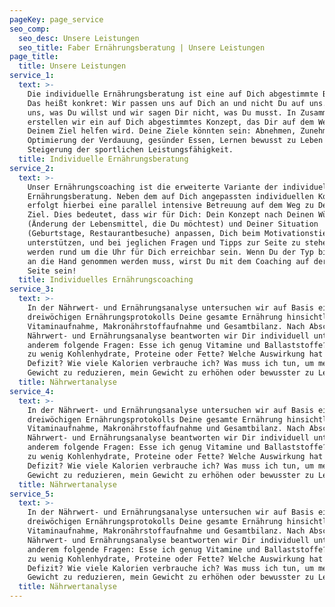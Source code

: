 ```yaml
---
pageKey: page_service
seo_comp:
  seo_desc: Unsere Leistungen
  seo_title: Faber Ernährungsberatung | Unsere Leistungen
page_title:
  title: Unsere Leistungen
service_1:
  text: >-
    Die individuelle Ernährungsberatung ist eine auf Dich abgestimmte Beratung.
    Das heißt konkret: Wir passen uns auf Dich an und nicht Du auf uns. Du sagst
    uns, was Du willst und wir sagen Dir nicht, was Du musst. In Zusammenarbeit
    erstellen wir ein auf Dich abgestimmtes Konzept, das Dir auf dem Weg zu
    Deinem Ziel helfen wird. Deine Ziele könnten sein: Abnehmen, Zunehmen,
    Optimierung der Verdauung, gesünder Essen, Lernen bewusst zu Leben oder
    Steigerung der sportlichen Leistungsfähigkeit. 
  title: Individuelle Ernährungsberatung
service_2:
  text: >-
    Unser Ernährungscoaching ist die erweiterte Variante der individuellen
    Ernährungsberatung. Neben dem auf Dich angepassten individuellen Konzept
    erfolgt hierbei eine parallel intensive Betreuung auf dem Weg zu Deinem
    Ziel. Dies bedeutet, dass wir für Dich: Dein Konzept nach Deinen Wünschen
    (Änderung der Lebensmittel, die Du möchtest) und Deiner Situation
    (Geburtstage, Restaurantbesuche) anpassen, Dich beim Motivationstief
    unterstützen, und bei jeglichen Fragen und Tipps zur Seite zu stehen. Wir
    werden rund um die Uhr für Dich erreichbar sein. Wenn Du der Typ bist, der
    an die Hand genommen werden muss, wirst Du mit dem Coaching auf der sicheren
    Seite sein!
  title: Individuelles Ernährungscoaching
service_3:
  text: >-
    In der Nährwert- und Ernährungsanalyse untersuchen wir auf Basis eines
    dreiwöchigen Ernährungsprotokolls Deine gesamte Ernährung hinsichtlich der
    Vitaminaufnahme, Makronährstoffaufnahme und Gesamtbilanz. Nach Abschluss der
    Nährwert- und Ernährungsanalyse beantworten wir Dir individuell unter
    anderem folgende Fragen: Esse ich genug Vitamine und Ballaststoffe? Esse ich
    zu wenig Kohlenhydrate, Proteine oder Fette? Welche Auswirkung hat ein
    Defizit? Wie viele Kalorien verbrauche ich? Was muss ich tun, um mein
    Gewicht zu reduzieren, mein Gewicht zu erhöhen oder bewusster zu Leben?
  title: Nährwertanalyse
service_4:
  text: >-
    In der Nährwert- und Ernährungsanalyse untersuchen wir auf Basis eines
    dreiwöchigen Ernährungsprotokolls Deine gesamte Ernährung hinsichtlich der
    Vitaminaufnahme, Makronährstoffaufnahme und Gesamtbilanz. Nach Abschluss der
    Nährwert- und Ernährungsanalyse beantworten wir Dir individuell unter
    anderem folgende Fragen: Esse ich genug Vitamine und Ballaststoffe? Esse ich
    zu wenig Kohlenhydrate, Proteine oder Fette? Welche Auswirkung hat ein
    Defizit? Wie viele Kalorien verbrauche ich? Was muss ich tun, um mein
    Gewicht zu reduzieren, mein Gewicht zu erhöhen oder bewusster zu Leben?
  title: Nährwertanalyse
service_5:
  text: >-
    In der Nährwert- und Ernährungsanalyse untersuchen wir auf Basis eines
    dreiwöchigen Ernährungsprotokolls Deine gesamte Ernährung hinsichtlich der
    Vitaminaufnahme, Makronährstoffaufnahme und Gesamtbilanz. Nach Abschluss der
    Nährwert- und Ernährungsanalyse beantworten wir Dir individuell unter
    anderem folgende Fragen: Esse ich genug Vitamine und Ballaststoffe? Esse ich
    zu wenig Kohlenhydrate, Proteine oder Fette? Welche Auswirkung hat ein
    Defizit? Wie viele Kalorien verbrauche ich? Was muss ich tun, um mein
    Gewicht zu reduzieren, mein Gewicht zu erhöhen oder bewusster zu Leben?
  title: Nährwertanalyse
---
```


